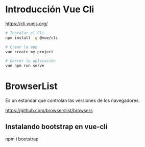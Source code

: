 # Introducción Vue Cli

<https://cli.vuejs.org/>

```sh
# Instalar el Cli
npm install -g @vue/cli
```

```sh
# Crear la app
vue create my-project
```

```sh
# Correr la aplicación
vue npm run serve
```

# BrowserList
Es un estandar que controlan las versiones de los navegadores.

<https://github.com/browserslist/browsers>

## Instalando bootstrap en vue-cli

npm i bootstrap